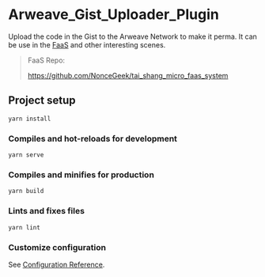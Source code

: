 # Arweave_Gist_Uploader_Plugin

Upload the code in the Gist to the Arweave Network to make it perma. It can be use in the [FaaS](https://faas.noncegeek.com) and other interesting scenes.

> FaaS Repo:
> 
> https://github.com/NonceGeek/tai_shang_micro_faas_system

## Project setup
```
yarn install
```

### Compiles and hot-reloads for development
```
yarn serve
```

### Compiles and minifies for production
```
yarn build
```

### Lints and fixes files
```
yarn lint
```

### Customize configuration
See [Configuration Reference](https://cli.vuejs.org/config/).
